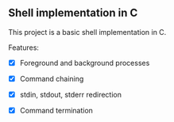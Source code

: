 ## Shell implementation in C
This project is a basic shell implementation in C.

Features: 
- [x]  Foreground and background processes
- [x] Command chaining
- [x] stdin, stdout, stderr redirection
- [x] Command termination

